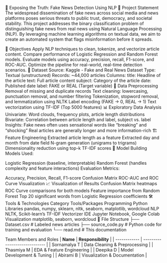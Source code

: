 📰 Exposing the Truth: Fake News Detection Using NLP
🎯 Project Statement
The widespread dissemination of fake news across social media and news platforms poses serious threats to public trust, democracy, and societal stability. This project addresses the binary classification problem of distinguishing fake news from real news using Natural Language Processing (NLP). By leveraging machine learning algorithms on textual data, we aim to create an automated system that flags misinformation before it spreads.

📌 Objectives
Apply NLP techniques to clean, tokenize, and vectorize article content.
Compare performance of Logistic Regression and Random Forest models.
Evaluate models using accuracy, precision, recall, F1-score, and ROC-AUC.
Optimize the pipeline for real-world, real-time detection scenarios.
📄 Dataset
Source: Kaggle - Fake and Real News Dataset
Type: Textual (unstructured)
Records: ~44,000 articles
Columns:
title: Headline of the article
text: Full article content
subject: Category of the article
date: Published date
label: FAKE or REAL (Target variable)
🧹 Data Preprocessing
Removal of missing and duplicate records
Text cleaning: lowercasing, punctuation removal, and number filtering
Tokenization, stopword removal, and lemmatization using NLTK
Label encoding (FAKE → 0, REAL → 1)
Text vectorization using TF-IDF (Top 5000 features)
📊 Exploratory Data Analysis
Univariate: Word clouds, frequency plots, article length distributions
Bivariate: Correlation between article length and label, subject vs. label
Insights:
Fake news often uses sensational words like “breaking” and “shocking”
Real articles are generally longer and more information-rich
🏗️ Feature Engineering
Extracted article length as a feature
Extracted day and month from date field
N-gram generation (unigrams to trigrams)
Dimensionality reduction using top-k TF-IDF scores
🤖 Model Building
Models Used:

Logistic Regression (baseline, interpretable)
Random Forest (handles complexity and feature interactions)
Evaluation Metrics:

Accuracy, Precision, Recall, F1-score
Confusion Matrix
ROC-AUC and ROC Curve Visualization
📈 Visualization of Results
Confusion Matrix heatmaps
ROC Curve comparisons for both models
Feature importance from Random Forest
Top 20 significant words from Logistic Regression coefficients
🛠 Tools & Technologies
Category	Tools/Packages
Programming	Python
Libraries	pandas, numpy, sklearn, nltk, seaborn, matplotlib, wordcloud
NLP	NLTK, Scikit-learn’s TF-IDF Vectorizer
IDE	Jupyter Notebook, Google Colab
Visualization	matplotlib, seaborn, wordcloud
📁 File Structure
├── Dataset.csv # Labeled news articles ├── source_code.py # Python code for training and evaluation └── read.md # This documentation

Team Members and Roles
  | **Name**     | **Responsibility**            |
| ------------ | ----------------------------- |
| Sornamalya T | Data Cleaning & Preprocessing |
| Thasmiya M   | EDA & Feature Engineering     |
| Deepika D    | Model Development & Tuning    |
| Abirami B    | Visualization & Documentation |
